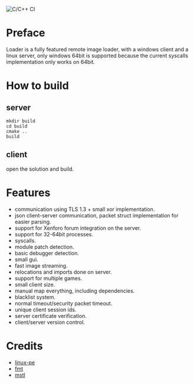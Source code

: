 ![C/C++ CI](https://github.com/auth12/loader/workflows/C/C++%20CI/badge.svg)
# Preface
Loader is a fully featured remote image loader, with a windows client and a linux server, only windows 64bit is supported because the current syscalls implementation only works on 64bit. 

# How to build
## server
```
mkdir build
cd build
cmake ..
build
```
## client
open the solution and build.

# Features
- communication using TLS 1.3 + small xor implementation.
- json client-server communication, packet struct implementation for easier parsing.
- support for Xenforo forum integration on the server.
- support for 32-64bit processes.
- syscalls.
- module patch detection.
- basic debugger detection.
- small gui.
- fast image streaming.
- relocations and imports done on server.
- support for multiple games.
- small client size.
- manual map everything, including dependencies.
- blacklist system.
- normal timeout/security packet timeout.
- unique client session ids.
- server certificate verification.
- client/server version control.

# Credits
- [linux-pe](https://github.com/can1357/linux-pe)
- [fmt](https://github.com/fmtlib/fmt)
- [mstl](https://gitlab.com/madddie/my-toolkit)
